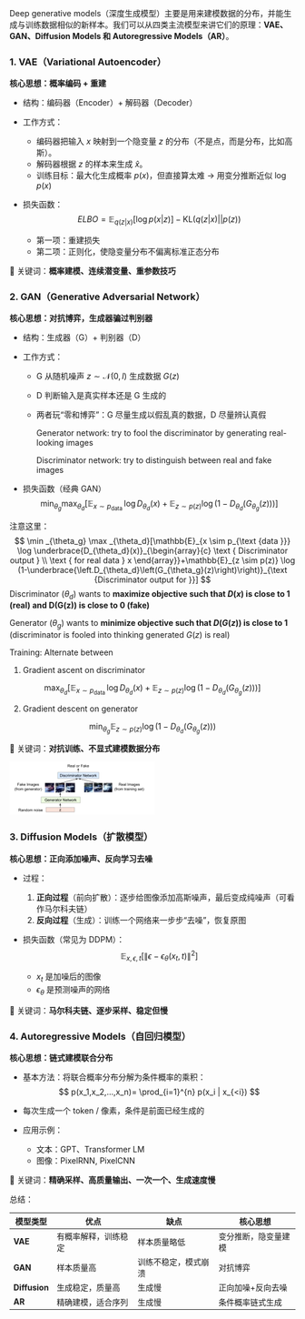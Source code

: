 Deep generative models（深度生成模型）主要是用来建模数据的分布，并能生成与训练数据相似的新样本。我们可以从四类主流模型来讲它们的原理：**VAE、GAN、Diffusion Models 和 Autoregressive Models（AR）**。



### 1. **VAE（Variational Autoencoder）**

**核心思想：概率编码 + 重建**

- 结构：编码器（Encoder）+ 解码器（Decoder）

- 工作方式：

  - 编码器把输入 $x$ 映射到一个隐变量 $z$ 的分布（不是点，而是分布，比如高斯）。
  - 解码器根据 $z$ 的样本来生成 $\hat{x}$。
  - 训练目标：最大化生成概率 $p(x)$，但直接算太难 → 用变分推断近似 $\log p(x)$

- 损失函数：
  $$
  ELBO = \mathbb{E}_{q(z|x)}[\log p(x|z)] - \text{KL}(q(z|x) || p(z))
  $$

  - 第一项：重建损失
  - 第二项：正则化，使隐变量分布不偏离标准正态分布

📌 关键词：**概率建模、连续潜变量、重参数技巧**



### 2. **GAN（Generative Adversarial Network）**

**核心思想：对抗博弈，生成器骗过判别器**

- 结构：生成器（G）+ 判别器（D）

- 工作方式：

  - G 从随机噪声 $z \sim \mathcal{N}(0, I)$ 生成数据 $G(z)$

  - D 判断输入是真实样本还是 G 生成的

  - 两者玩“零和博弈”：G 尽量生成以假乱真的数据，D 尽量辨认真假

    Generator network: try to fool the discriminator by generating real-looking images 

    Discriminator network: try to distinguish between real and fake images

- 损失函数（经典 GAN）
  $$
  \min _{\theta_g} \max _{\theta_d}\left[\mathbb{E}_{{x \sim p_{\text {data }}}} \log D_{\theta_d}(x)+\mathbb{E}_{z \sim p(z)} \log \left(1-D_{\theta_d}\left(G_{\theta_g}(z)\right)\right)\right]
  $$

注意这里：
$$
\min _{\theta_g} \max _{\theta_d}[\mathbb{E}_{x \sim p_{\text {data }}} \log \underbrace{D_{\theta_d}(x)}_{\begin{array}{c}
\text { Discriminator output } \\
\text { for real data } x
\end{array}}+\mathbb{E}_{z \sim p(z)} \log (1-\underbrace{\left.D_{\theta_d}\left(G_{\theta_g}(z)\right)\right)}_{\text {Discriminator output for }}]
$$
Discriminator $\left(\theta_d\right)$ wants to **maximize objective such that $D(x)$ is close to 1 (real) and $\mathrm{D}(\mathrm{G}(\mathrm{z}))$ is close to 0 (fake)**

Generator $\left(\theta_g\right)$ wants to **minimize objective such that $D(G(z))$ is close to 1** (discriminator is fooled into thinking generated $G(z)$ is real)

Training: Alternate between

1. Gradient ascent on discriminator

$$
\max _{\theta_d}\left[\mathbb{E}_{x \sim p_{\text {data }}} \log D_{\theta_d}(x)+\mathbb{E}_{z \sim p(z)} \log \left(1-D_{\theta_d}\left(G_{\theta_g}(z)\right)\right)\right]
$$

2. Gradient descent on generator

$$
\min _{\theta_g} \mathbb{E}_{z \sim p(z)} \log \left(1-D_{\theta_d}\left(G_{\theta_g}(z)\right)\right)
$$

📌 关键词：**对抗训练、不显式建模数据分布**



<img src="deep_generative_models.assets/Screenshot 2025-04-09 at 07.42.00.png" alt="Screenshot 2025-04-09 at 07.42.00" style="zoom:25%;" />





### 3. **Diffusion Models（扩散模型）**

**核心思想：正向添加噪声、反向学习去噪**

- 过程：

  1. **正向过程**（前向扩散）：逐步给图像添加高斯噪声，最后变成纯噪声（可看作马尔科夫链）
  2. **反向过程**（生成）：训练一个网络来一步步“去噪”，恢复原图

- 损失函数（常见为 DDPM）：
  $$
  \mathbb{E}_{x, \epsilon, t} \left[ \| \epsilon - \epsilon_\theta(x_t, t) \|^2 \right]
  $$

  - $x_t$ 是加噪后的图像
  - $\epsilon_\theta$ 是预测噪声的网络

📌 关键词：**马尔科夫链、逐步采样、稳定但慢**







### 4. **Autoregressive Models（自回归模型）**

**核心思想：链式建模联合分布**

- 基本方法：将联合概率分布分解为条件概率的乘积：
  $$
  p(x_1,x_2,...,x_n)= \prod_{i=1}^{n} p(x_i | x_{<i})
  $$

- 每次生成一个 token / 像素，条件是前面已经生成的

- 应用示例：

  - 文本：GPT、Transformer LM
  - 图像：PixelRNN, PixelCNN

📌 关键词：**精确采样、高质量输出、一次一个、生成速度慢**



总结：

| 模型类型      | 优点                 | 缺点                 | 核心思想             |
| ------------- | -------------------- | -------------------- | -------------------- |
| **VAE**       | 有概率解释，训练稳定 | 样本质量略低         | 变分推断，隐变量建模 |
| **GAN**       | 样本质量高           | 训练不稳定，模式崩溃 | 对抗博弈             |
| **Diffusion** | 生成稳定，质量高     | 生成慢               | 正向加噪+反向去噪    |
| **AR**        | 精确建模，适合序列   | 生成慢               | 条件概率链式生成     |
